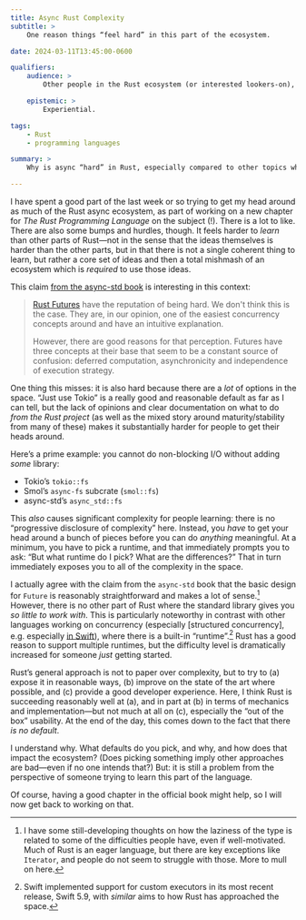 ```yaml
---
title: Async Rust Complexity
subtitle: >
    One reason things “feel hard” in this part of the ecosystem.

date: 2024-03-11T13:45:00-0600

qualifiers:
    audience: >
        Other people in the Rust ecosystem (or interested lookers-on), especially those in a position to improve on the current baseline.

    epistemic: >
        Experiential.

tags:
    - Rust
    - programming languages

summary: >
    Why is async “hard” in Rust, especially compared to other topics which are theoretically thornier? A hypothesis.

---
```


I have spent a good part of the last week or so trying to get my head around as much of the Rust async ecosystem, as part of working on a new chapter for <cite>The Rust Programming Language</cite> on the subject (!). There is a lot to like. There are also some bumps and hurdles, though. It feels harder to *learn* than other parts of Rust—not in the sense that the ideas themselves is harder than the other parts, but in that there is not a single coherent thing to learn, but rather a core set of ideas and then a total mishmash of an ecosystem which is *required* to use those ideas.

This claim [from the async-std book](https://book.async.rs/concepts) is interesting in this context:

> [Rust Futures](https://en.wikipedia.org/wiki/Futures_and_promises) have the reputation of being hard. We don't think this is the case. They are, in our opinion, one of the easiest concurrency concepts around and have an intuitive explanation.
>
> However, there are good reasons for that perception. Futures have three concepts at their base that seem to be a constant source of confusion: deferred computation, asynchronicity and independence of execution strategy.

One thing this misses: it is also hard because there are a *lot* of options in the space. “Just use Tokio” is a really good and reasonable default as far as I can tell, but the lack of opinions and clear documentation on what to do *from the Rust project* (as well as the mixed story around maturity/stability from many of these) makes it substantially harder for people to get their heads around.

Here’s a prime example: you cannot do non-blocking I/O without adding *some* library:

- Tokio’s `tokio::fs`
- Smol’s `async-fs` subcrate (`smol::fs`)
- async-std’s `async_std::fs`

This *also* causes significant complexity for people learning: there is no “progressive disclosure of complexity” here. Instead, you *have* to get your head around a bunch of pieces before you can do *anything* meaningful. At a minimum, you have to pick a runtime, and that immediately prompts you to ask: “But what runtime do I pick? What are the differences?” That in turn immediately exposes you to all of the complexity in the space.

I actually agree with the claim from the `async-std` book that the basic design for `Future` is reasonably straightforward and makes a lot of sense.[^lazy] However, there is no other part of Rust where the standard library gives you *so little to work with*. This is particularly noteworthy in contrast with other languages working on concurrency (especially [structured concurrency], e.g. especially [in Swift][swift-sc]), where there is a built-in “runtime”.[^swift-executor] Rust has a good reason to support multiple runtimes, but the difficulty level is dramatically increased for someone *just* getting started.

Rust’s general approach is not to paper over complexity, but to try to (a) expose it in reasonable ways, (b) improve on the state of the art where possible, and (c) provide a good developer experience. Here, I think Rust is succeeding reasonably well at (a), and in part at (b) in terms of mechanics and implementation—but not much at all on (c), especially the “out of the box” usability. At the end of the day, this comes down to the fact that there *is no default*.

I understand why. What defaults do you pick, and why, and how does that impact the ecosystem? (Does picking something imply other approaches are bad—even if no one intends that?) But: it is still a problem from the perspective of someone trying to learn this part of the language.

Of course, having a good chapter in the official book might help, so I will now get back to working on that.


[sc]: https://en.wikipedia.org/wiki/Structured_concurrency
[swift-sc]: https://docs.swift.org/swift-book/documentation/the-swift-programming-language/concurrency/

[^lazy]: I have some still-developing thoughts on how the laziness of the type is related to some of the difficulties people have, even if well-motivated. Much of Rust is an eager language, but there are key exceptions like `Iterator`, and people do not seem to struggle with those. More to mull on here.

[^swift-executor]: Swift implemented support for custom executors in its most recent release, Swift 5.9, with *similar* aims to how Rust has approached the space.
